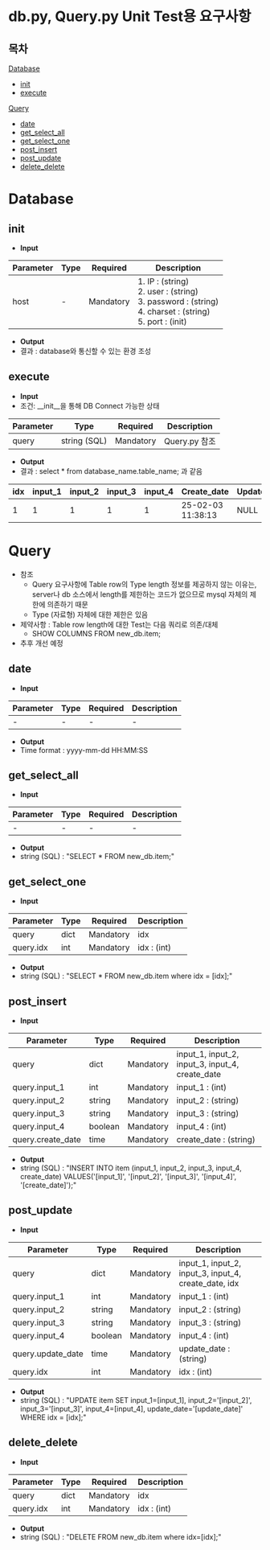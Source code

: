 # db.py, Query.py Unit Test용 요구사항

## 목차
[Database](#database)
- [init](#init)
- [execute](#execute)
  
[Query](#Query)
- [date](#date)
- [get_select_all](#get_select_all)
- [get_select_one](#get_select_one)
- [post_insert](#post_insert)
- [post_update](#post_update)
- [delete_delete](#delete_delete)


# Database

## init
- **Input**

| Parameter | Type   | Required  | Description    |
|-----------|--------|-----------|----------------|
| host      | -      | Mandatory | 1. IP : (string) </br> 2. user : (string) </br> 3. password : (string) </br> 4. charset : (string) </br> 5. port : (init) |

- **Output**
- 결과 : database와 통신할 수 있는 환경 조성

## execute

- **Input**
- 조건: __init__을 통해 DB Connect 가능한 상태

| Parameter | Type   | Required  | Description    |
|-----------|--------|-----------|----------------|
| query     | string (SQL) | Mandatory | Query.py 참조 |

- **Output**
- 결과 : select * from database_name.table_name; 과 같음

| idx | input_1 | input_2 | input_3 | input_4 | Create_date       | Update_date |
|-----|---------|---------|---------|---------|-------------------|-------------|
| 1   | 1       | 1       | 1       | 1       | 25-02-03 11:38:13 | NULL        |

# Query
- 참조
  - Query 요구사항에 Table row의 Type length 정보를 제공하지 않는 이유는, server나 db 소스에서 length를 제한하는 코드가 없으므로 mysql 자체의 제한에 의존하기 때문
  - Type (자료형) 자체에 대한 제한은 있음
- 제약사항 : Table row length에 대한 Test는 다음 쿼리로 의존/대체
  - SHOW COLUMNS FROM new_db.item;
- 추후 개선 예정

## date
- **Input**

| Parameter | Type | Required | Description |
|-----------|------|----------|-------------|
| -         | -    | -        | -           |

- **Output**
- Time format : yyyy-mm-dd HH:MM:SS

## get_select_all
- **Input**

| Parameter | Type | Required | Description |
|-----------|------|----------|-------------|
| -         | -    | -        | -           |

- **Output**
- string (SQL) : "SELECT * FROM new_db.item;"

## get_select_one
- **Input**

| Parameter | Type | Required | Description |
|-----------|------|----------|-------------|
| query     | dict | Mandatory | idx         |
| query.idx | int  | Mandatory | idx : (int) |

- **Output**
- string (SQL) : "SELECT * FROM new_db.item where idx = [idx];"

## post_insert
- **Input**

| Parameter        | Type   | Required | Description       |
|------------------|--------|----------|-------------------|
| query            | dict   | Mandatory | input_1, input_2, input_3, input_4, create_date |
| query.input_1    | int    | Mandatory | input_1 : (int)  |
| query.input_2    | string | Mandatory | input_2 : (string)  |
| query.input_3    | string | Mandatory | input_3 : (string)  |
| query.input_4    | boolean| Mandatory | input_4 : (int)   |
| query.create_date| time   | Mandatory | create_date : (string) |

- **Output**
- string (SQL) : "INSERT INTO item (input_1, input_2, input_3, input_4, create_date) VALUES('[input_1]', '[input_2]', '[input_3]', '[input_4]', '[create_date]');"

## post_update
- **Input**

| Parameter        | Type   | Required | Description       |
|------------------|--------|----------|-------------------|
| query            | dict   | Mandatory | input_1, input_2, input_3, input_4, create_date, idx |
| query.input_1    | int    | Mandatory | input_1 : (int)  |
| query.input_2    | string | Mandatory | input_2 : (string)  |
| query.input_3    | string | Mandatory | input_3 : (string)  |
| query.input_4    | boolean| Mandatory | input_4 : (int)   |
| query.update_date| time   | Mandatory | update_date : (string) |
| query.idx        | int    | Mandatory | idx : (int) |

- **Output**
- string (SQL) : "UPDATE item SET input_1=[input_1], input_2='[input_2]', input_3='[input_3]', input_4=[input_4], update_date='[update_date]' WHERE idx = [idx];"

## delete_delete
- **Input**

| Parameter | Type | Required | Description |
|-----------|------|----------|-------------|
| query     | dict | Mandatory | idx         |
| query.idx | int  | Mandatory | idx : (int) |

- **Output**
- string (SQL) : "DELETE FROM new_db.item where idx=[idx];"
